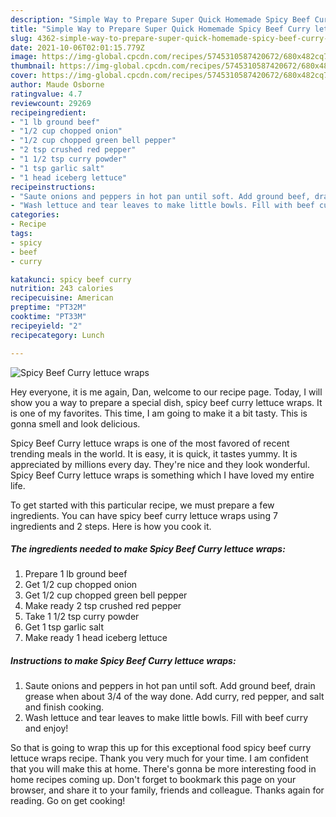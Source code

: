 ```yaml
---
description: "Simple Way to Prepare Super Quick Homemade Spicy Beef Curry lettuce wraps"
title: "Simple Way to Prepare Super Quick Homemade Spicy Beef Curry lettuce wraps"
slug: 4362-simple-way-to-prepare-super-quick-homemade-spicy-beef-curry-lettuce-wraps
date: 2021-10-06T02:01:15.779Z
image: https://img-global.cpcdn.com/recipes/5745310587420672/680x482cq70/spicy-beef-curry-lettuce-wraps-recipe-main-photo.jpg
thumbnail: https://img-global.cpcdn.com/recipes/5745310587420672/680x482cq70/spicy-beef-curry-lettuce-wraps-recipe-main-photo.jpg
cover: https://img-global.cpcdn.com/recipes/5745310587420672/680x482cq70/spicy-beef-curry-lettuce-wraps-recipe-main-photo.jpg
author: Maude Osborne
ratingvalue: 4.7
reviewcount: 29269
recipeingredient:
- "1 lb ground beef"
- "1/2 cup chopped onion"
- "1/2 cup chopped green bell pepper"
- "2 tsp crushed red pepper"
- "1 1/2 tsp curry powder"
- "1 tsp garlic salt"
- "1 head iceberg lettuce"
recipeinstructions:
- "Saute onions and peppers in hot pan until soft. Add ground beef, drain grease when about 3/4 of the way done. Add curry, red pepper, and salt and finish cooking."
- "Wash lettuce and tear leaves to make little bowls. Fill with beef curry and enjoy!"
categories:
- Recipe
tags:
- spicy
- beef
- curry

katakunci: spicy beef curry 
nutrition: 243 calories
recipecuisine: American
preptime: "PT32M"
cooktime: "PT33M"
recipeyield: "2"
recipecategory: Lunch

---
```



![Spicy Beef Curry lettuce wraps](https://img-global.cpcdn.com/recipes/5745310587420672/680x482cq70/spicy-beef-curry-lettuce-wraps-recipe-main-photo.jpg)

Hey everyone, it is me again, Dan, welcome to our recipe page. Today, I will show you a way to prepare a special dish, spicy beef curry lettuce wraps. It is one of my favorites. This time, I am going to make it a bit tasty. This is gonna smell and look delicious.

Spicy Beef Curry lettuce wraps is one of the most favored of recent trending meals in the world. It is easy, it is quick, it tastes yummy. It is appreciated by millions every day. They're nice and they look wonderful. Spicy Beef Curry lettuce wraps is something which I have loved my entire life.




To get started with this particular recipe, we must prepare a few ingredients. You can have spicy beef curry lettuce wraps using 7 ingredients and 2 steps. Here is how you cook it.

<!--inarticleads1-->

##### The ingredients needed to make Spicy Beef Curry lettuce wraps:

1. Prepare 1 lb ground beef
1. Get 1/2 cup chopped onion
1. Get 1/2 cup chopped green bell pepper
1. Make ready 2 tsp crushed red pepper
1. Take 1 1/2 tsp curry powder
1. Get 1 tsp garlic salt
1. Make ready 1 head iceberg lettuce




<!--inarticleads2-->

##### Instructions to make Spicy Beef Curry lettuce wraps:

1. Saute onions and peppers in hot pan until soft. Add ground beef, drain grease when about 3/4 of the way done. Add curry, red pepper, and salt and finish cooking.
1. Wash lettuce and tear leaves to make little bowls. Fill with beef curry and enjoy!




So that is going to wrap this up for this exceptional food spicy beef curry lettuce wraps recipe. Thank you very much for your time. I am confident that you will make this at home. There's gonna be more interesting food in home recipes coming up. Don't forget to bookmark this page on your browser, and share it to your family, friends and colleague. Thanks again for reading. Go on get cooking!
